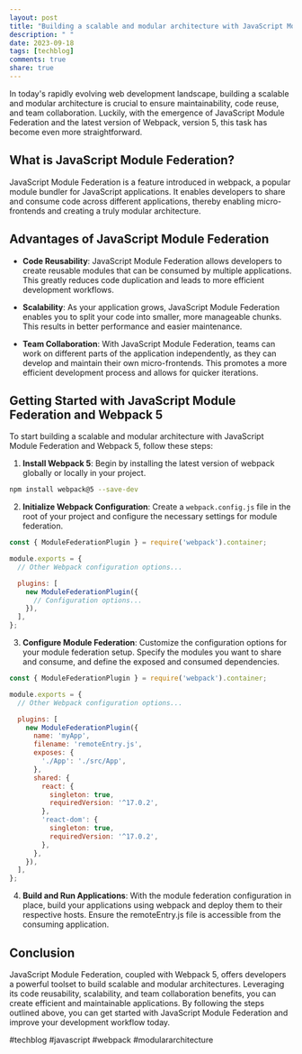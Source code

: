 ```yaml
---
layout: post
title: "Building a scalable and modular architecture with JavaScript Module Federation and Webpack 5"
description: " "
date: 2023-09-18
tags: [techblog]
comments: true
share: true
---
```


In today's rapidly evolving web development landscape, building a scalable and modular architecture is crucial to ensure maintainability, code reuse, and team collaboration. Luckily, with the emergence of JavaScript Module Federation and the latest version of Webpack, version 5, this task has become even more straightforward.

## What is JavaScript Module Federation?

JavaScript Module Federation is a feature introduced in webpack, a popular module bundler for JavaScript applications. It enables developers to share and consume code across different applications, thereby enabling micro-frontends and creating a truly modular architecture.

## Advantages of JavaScript Module Federation

- **Code Reusability**: JavaScript Module Federation allows developers to create reusable modules that can be consumed by multiple applications. This greatly reduces code duplication and leads to more efficient development workflows.

- **Scalability**: As your application grows, JavaScript Module Federation enables you to split your code into smaller, more manageable chunks. This results in better performance and easier maintenance.

- **Team Collaboration**: With JavaScript Module Federation, teams can work on different parts of the application independently, as they can develop and maintain their own micro-frontends. This promotes a more efficient development process and allows for quicker iterations.

## Getting Started with JavaScript Module Federation and Webpack 5

To start building a scalable and modular architecture with JavaScript Module Federation and Webpack 5, follow these steps:

1. **Install Webpack 5**: Begin by installing the latest version of webpack globally or locally in your project.

```bash
npm install webpack@5 --save-dev
```

2. **Initialize Webpack Configuration**: Create a `webpack.config.js` file in the root of your project and configure the necessary settings for module federation.

```javascript
const { ModuleFederationPlugin } = require('webpack').container;

module.exports = {
  // Other Webpack configuration options...

  plugins: [
    new ModuleFederationPlugin({
      // Configuration options...
    }),
  ],
};
```

3. **Configure Module Federation**: Customize the configuration options for your module federation setup. Specify the modules you want to share and consume, and define the exposed and consumed dependencies.

```javascript
const { ModuleFederationPlugin } = require('webpack').container;

module.exports = {
  // Other Webpack configuration options...

  plugins: [
    new ModuleFederationPlugin({
      name: 'myApp',
      filename: 'remoteEntry.js',
      exposes: {
        './App': './src/App',
      },
      shared: {
        react: {
          singleton: true,
          requiredVersion: '^17.0.2',
        },
        'react-dom': {
          singleton: true,
          requiredVersion: '^17.0.2',
        },
      },
    }),
  ],
};
```

4. **Build and Run Applications**: With the module federation configuration in place, build your applications using webpack and deploy them to their respective hosts. Ensure the remoteEntry.js file is accessible from the consuming application.

## Conclusion

JavaScript Module Federation, coupled with Webpack 5, offers developers a powerful toolset to build scalable and modular architectures. Leveraging its code reusability, scalability, and team collaboration benefits, you can create efficient and maintainable applications. By following the steps outlined above, you can get started with JavaScript Module Federation and improve your development workflow today.

#techblog #javascript #webpack #modulararchitecture